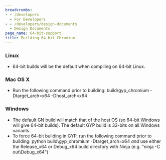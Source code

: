 ```yaml
---
breadcrumbs:
- - /developers
  - For Developers
- - /developers/design-documents
  - Design Documents
page_name: 64-bit-support
title: Building 64-bit Chromium
---
```


### Linux

*   64-bit builds will be the default when compiling on 64-bit Linux.

### Mac OS X

*   Run the following command prior to building: build/gyp_chromium
            -Dtarget_arch=x64 -Dhost_arch=x64

### Windows

*   The default GN build will match that of the host OS (so 64-bit
            Windows will give 64-bit builds). The default GYP build is 32-bits
            on all Windows variants.
*   To force 64-bit building in GYP, run the following command prior to
            building: python build\\gyp_chromium -Dtarget_arch=x64 *and* use
            either the Release_x64 or Debug_x64 build directory with Ninja
    (e.g. "ninja -C out\\Debug_x64")